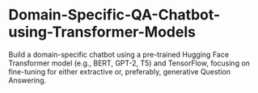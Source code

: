# Domain-Specific-QA-Chatbot-using-Transformer-Models
Build a domain-specific chatbot using a pre-trained Hugging Face Transformer model (e.g., BERT, GPT-2, T5) and TensorFlow, focusing on fine-tuning for either extractive or, preferably, generative Question Answering.
